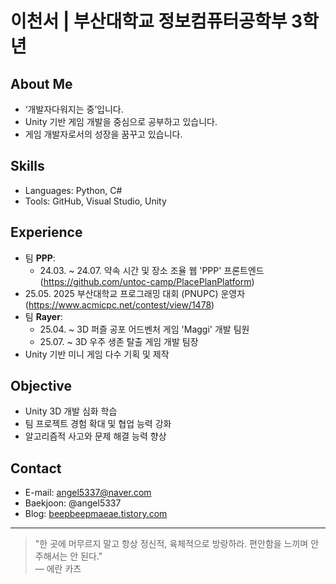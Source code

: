 # 이천서 | 부산대학교 정보컴퓨터공학부 3학년

## About Me
- ‘개발자다워지는 중’입니다.
- Unity 기반 게임 개발을 중심으로 공부하고 있습니다.
- 게임 개발자로서의 성장을 꿈꾸고 있습니다.

## Skills
- Languages: Python, C#
- Tools: GitHub, Visual Studio, Unity

## Experience
- 팀 **PPP**:
  + 24.03. ~ 24.07. 약속 시간 및 장소 조율 웹 'PPP' 프론트엔드 (https://github.com/untoc-camp/PlacePlanPlatform)
- 25.05. 2025 부산대학교 프로그래밍 대회 (PNUPC) 운영자 (https://www.acmicpc.net/contest/view/1478)
- 팀 **Rayer**:
  + 25.04. ~ 3D 퍼즐 공포 어드벤처 게임 'Maggi' 개발 팀원
  + 25.07. ~ 3D 우주 생존 탈출 게임 개발 팀장
- Unity 기반 미니 게임 다수 기획 및 제작

## Objective
- Unity 3D 개발 심화 학습
- 팀 프로젝트 경험 확대 및 협업 능력 강화
- 알고리즘적 사고와 문제 해결 능력 향상

## Contact
- E-mail: angel5337@naver.com
- Baekjoon: @angel5337
- Blog: [beepbeepmaeae.tistory.com](https://beepbeepmaeae.tistory.com)

---
> "한 곳에 머무르지 말고 항상 정신적, 육체적으로 방랑하라. 편안함을 느끼며 안주해서는 안 된다."  
> — 에란 카츠
